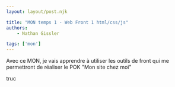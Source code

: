 ```yaml
---
layout: layout/post.njk

title: "MON temps 1 - Web Front 1 html/css/js"
authors:
    - Nathan Gissler

tags: ['mon']
---
```


<!-- début résumé -->

Avec ce MON, je vais apprendre à utiliser les outils de front qui me permettront de réaliser le POK "Mon site chez moi"

<!-- fin résumé -->

truc